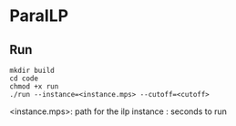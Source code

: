 # ParaILP
## Run
```
mkdir build
cd code
chmod +x run
./run --instance=<instance.mps> --cutoff=<cutoff>
```
<instance.mps>: path for the ilp instance
<cutoff>: seconds to run
